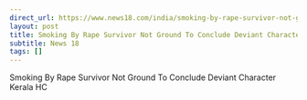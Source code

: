 ```yaml
---
direct_url: https://www.news18.com/india/smoking-by-rape-survivor-not-ground-to-conclude-deviant-character-kerala-hc-9199067.html
layout: post
title: Smoking By Rape Survivor Not Ground To Conclude Deviant Character  Kerala HC
subtitle: News 18
tags: []
---
```


Smoking By Rape Survivor Not Ground To Conclude Deviant Character  Kerala HC
